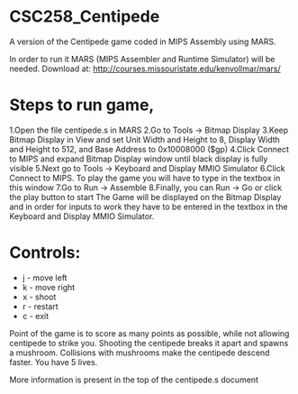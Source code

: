 # CSC258_Centipede
A version of the Centipede game coded in MIPS Assembly using MARS.

In order to run it MARS (MIPS Assembler and Runtime Simulator) will be needed.
Download at: http://courses.missouristate.edu/kenvollmar/mars/

# Steps to run game,
  1.Open the file centipede.s in MARS
  2.Go to Tools -> Bitmap Display
  3.Keep Bitmap Display in View and set Unit Width and Height to 8, Display Width and Height to 512, and Base Address to 0x10008000 ($gp)
  4.Click Connect to MIPS and expand Bitmap Display window until black display is fully visible
  5.Next go to Tools -> Keyboard and Display MMIO Simulator
  6.Click Connect to MIPS. To play the game you will have to type in the textbox in this window
  7.Go to Run -> Assemble
  8.Finally, you can Run -> Go or click the play button to start
The Game will be displayed on the Bitmap Display and in order for inputs to work they have to be entered in the textbox in the Keyboard and Display MMIO Simulator.

# Controls:
  +	j - move left
  +	k - move right
  +	x - shoot
  +	r - restart
  +	c - exit
  
Point of the game is to score as many points as possible, while not allowing centipede to strike you. Shooting the centipede breaks it apart and spawns a mushroom. Collisions with mushrooms make the centipede descend faster. You have 5 lives.

More information is present in the top of the centipede.s document
